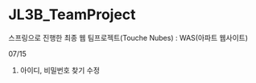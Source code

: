 # JL3B_TeamProject
스프링으로 진행한 최종 웹 팀프로젝트(Touche Nubes) : WAS(아파트 웹사이트)










07/15



1. 아이디, 비밀번호 찾기 수정

